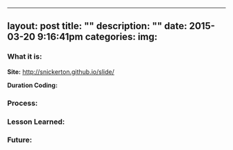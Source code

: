 
---
layout: post
title:  ""
description: ""
date:   2015-03-20 9:16:41pm
categories: <INSERT CATEGORY>
img: 
---
<h3><b>What it is:</b></h3> 

<b>Site:</b> <http://snickerton.github.io/slide/> 

<b>Duration Coding:</b> 

<h3><b>Process:</b></h3> 


<h3><b>Lesson Learned:</b></h3>

<h3><b>Future:</b></h3> 





